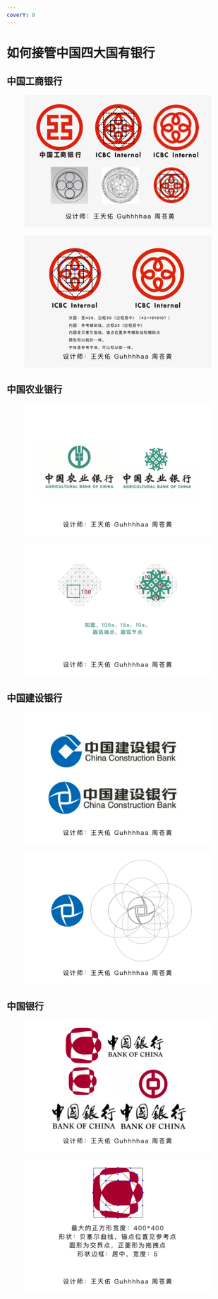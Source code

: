 ```yaml
---
coverY: 0
---
```


# 如何接管中国四大国有银行

## 中国工商银行

<figure><img src="../.gitbook/assets/ICBC.png" alt=""><figcaption></figcaption></figure>

<figure><img src="../.gitbook/assets/ICBC-2 (1).png" alt=""><figcaption></figcaption></figure>

## 中国农业银行

<figure><img src="../.gitbook/assets/ABC.png" alt=""><figcaption></figcaption></figure>

<figure><img src="../.gitbook/assets/ABC-2 (1).png" alt=""><figcaption></figcaption></figure>

## 中国建设银行



<figure><img src="../.gitbook/assets/CCB.png" alt=""><figcaption></figcaption></figure>

<figure><img src="../.gitbook/assets/CCB-2 (1).png" alt=""><figcaption></figcaption></figure>

## 中国银行

<figure><img src="../.gitbook/assets/BOC.png" alt=""><figcaption></figcaption></figure>

<figure><img src="../.gitbook/assets/BOC-2 (1).png" alt=""><figcaption></figcaption></figure>
